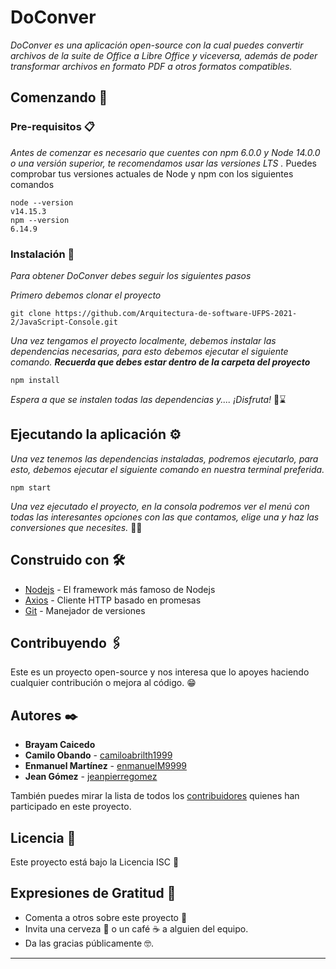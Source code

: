 
# DoConver

_DoConver es una aplicación open-source con la cual puedes convertir archivos de la suite de Office a Libre Office y viceversa, además de poder transformar archivos en formato PDF a otros formatos compatibles._

## Comenzando 🚀

### Pre-requisitos 📋

_Antes de comenzar es necesario que cuentes con npm 6.0.0 y Node 14.0.0 o una versión superior, te recomendamos usar las versiones LTS ._
Puedes comprobar tus versiones actuales de Node y npm con los siguientes comandos
```
node --version
v14.15.3
npm --version
6.14.9
```

### Instalación 🔧

_Para obtener DoConver debes seguir los siguientes pasos_

_Primero debemos clonar el proyecto_

```
git clone https://github.com/Arquitectura-de-software-UFPS-2021-2/JavaScript-Console.git
```

_Una vez tengamos el proyecto localmente, debemos instalar las dependencias necesarias, para esto debemos ejecutar el siguiente comando. **Recuerda que debes estar dentro de la carpeta del proyecto**_

```
npm install
```

_Espera a que se instalen todas las dependencias y.... ¡Disfruta!_ 🎉⌛

## Ejecutando la aplicación ⚙️

_Una vez tenemos las dependencias instaladas, podremos ejecutarlo, para esto, debemos ejecutar el siguiente comando en nuestra terminal preferida._
```
npm start
```

_Una vez ejecutado el proyecto, en la consola podremos ver el menú con todas las interesantes opciones con las que contamos, elige una y haz las conversiones que necesites._  🎈🎉


## Construido con 🛠️

* [Nodejs](http://www.dropwizard.io/1.0.2/docs/) - El framework más famoso de Nodejs
* [Axios](https://www.npmjs.com/package/axios) - Cliente HTTP basado en promesas
* [Git](https://git-scm.com/) - Manejador de versiones

## Contribuyendo 🖇️

Este es un proyecto open-source y nos interesa que lo apoyes haciendo cualquier contribución o mejora al código. 😁

## Autores ✒️

* **Brayam Caicedo** 
* **Camilo Obando** -  [camiloabrilth1999](https://github.com/camiloabrilth1999)
* **Enmanuel Martínez** -  [enmanuelM9999](https://github.com/enmanuelM9999)
* **Jean Gómez** - [jeanpierregomez](https://github.com/jeanpierregomez)

También puedes mirar la lista de todos los [contribuidores](https://github.com/Arquitectura-de-software-UFPS-2021-2/JavaScript-Console/graphs/contributors) quienes han participado en este proyecto. 

## Licencia 📄

Este proyecto está bajo la Licencia ISC 📑

## Expresiones de Gratitud 🎁

* Comenta a otros sobre este proyecto 📢
* Invita una cerveza 🍺 o un café ☕ a alguien del equipo. 
* Da las gracias públicamente 🤓.
---

